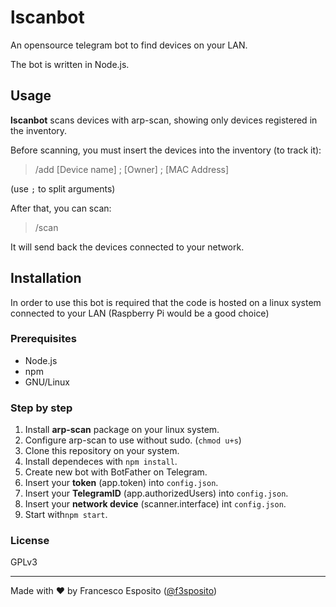 # lscanbot

An opensource telegram bot to find devices on your LAN.

The bot is written in Node.js.

## Usage

**lscanbot** scans devices with arp-scan, showing only devices registered in the inventory.

Before scanning, you must insert the devices into the inventory (to track it):
> /add [Device name] ; [Owner] ; [MAC Address]

(use `;` to split arguments)


After that, you can scan:
>/scan



It will send back the devices connected to your network.

## Installation

In order to use this bot is required that the code is hosted on a linux system connected to your LAN (Raspberry Pi would be a good choice)


### Prerequisites
- Node.js
- npm
- GNU/Linux

### Step by step
1. Install **arp-scan** package on your linux system. 
2. Configure arp-scan to use without sudo.
(`chmod u+s`)
3. Clone this repository on your system.
4. Install dependeces with `npm install`.
5. Create new bot with BotFather on Telegram.
6. Insert your **token** (app.token) into `config.json`.
7. Insert your **TelegramID** (app.authorizedUsers) into `config.json`.
8. Insert your **network device** (scanner.interface) int `config.json`.
8. Start with`npm start`.


### License

GPLv3

---
Made with ❤️ by Francesco Esposito ([@f3sposito](https://github.com/f3sposito))